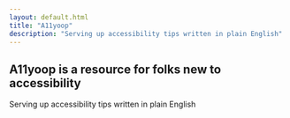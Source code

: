 ```yaml
---
layout: default.html
title: "A11yoop"
description: "Serving up accessibility tips written in plain English"
---
```


<h2>A11yoop is a resource for folks new to accessibility</h2>
<p>Serving up accessibility tips written in plain English</p>
